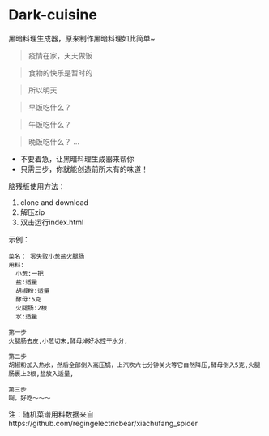 # Dark-cuisine
黑暗料理生成器，原来制作黑暗料理如此简单~

 
> 疫情在家，天天做饭

> 食物的快乐是暂时的

> 所以明天

> 早饭吃什么？

> 午饭吃什么？

> 晚饭吃什么？
 ...

- 不要着急，让黑暗料理生成器来帮你
- 只需三步，你就能创造前所未有的味道！

脑残版使用方法：
1. clone and download
2. 解压zip
3. 双击运行index.html

示例：
```
菜名： 零失败小葱盐火腿肠
用料:
  小葱:一把
  盐:适量
  胡椒粉:适量
  酵母:5克
  火腿肠:2根
  水:适量

第一步
火腿肠去皮,小葱切末,酵母焯好水控干水分,

第二步
胡椒粉加入热水，然后全部倒入高压锅，上汽吹六七分钟关火等它自然降压,酵母倒入5克,火腿肠裹上2根,盐放入适量,

第三步
啊，好吃～～～
```

注：随机菜谱用料数据来自https://github.com/regingelectricbear/xiachufang_spider
